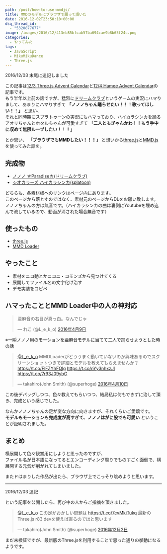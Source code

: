 ```yaml
---
path: /post/how-to-use-mmdjs/
title: MMDのモデルにブラウザで踊って頂いた
date: 2016-12-02T23:50:10+00:00
dsq_thread_id:
  - "5320877677"
image: /images/2016/12/413eb85bfcab57ba694cae9b8b65f24c.png
categories:
  - やってみた
tags:
  - JavaScript
  - MikuMikuDance
  - Three.js
---
```

2016/12/03 末尾に追記しました

この記事は[12/3 Three.js Advent Calendar](http://qiita.com/advent-calendar/2016/threejs)と[12/4 Hamee Advent Calendar](http://qiita.com/advent-calendar/2016/hamee)の記事です。  
もう半年以上前の話ですが、猛烈に[ドリームクラブ](https://www.d3p.co.jp/dreamclub/)というゲームの実況にハマりまして、あまりにハマりすぎて **「ノノノちゃん踊らせたい！！！歌ってほしい！！」** と思い、  
それと同時期にスプラトゥーンの実況にもハマっており、ハイカラシンカを踊るアオリちゃんとホタルちゃんが可愛すぎて **「二人ともぎゃんかわ！！もう手中に収めて無限ループしたい！！！」**

とか思い、 **「ブラウザでもMMDしたい！！！」** と想いから[three.js](https://threejs.org/)と[MMD.js](https://threejs.org/examples/webgl_loader_mmd.html)を使ってみた話を。

<!--more-->

完成物
----------------------------------------

  * [ノノノ ☆Paradise☆(ドリームクラブ)](http://closet.leko.jp/2016/mmd/dreamclub/)
  * [シオカラーズ ハイカラシンカ(splatoon)](http://ika:fes@closet.leko.jp/2016/mmd/splatoon)

どちらも、各素材様へのリンクはページ内にあります。  
このページから落とすのではなく、素材元のページからDLをお願い致します。  
ノノノちゃんの方は無音です。（ハイカラシンカの曲は裏側にYoutubeを埋め込んで流しているので、動画が消された場合無音です）

使ったもの
----------------------------------------

  * [three.js](https://threejs.org/)
  * [MMD Loader](https://threejs.org/examples/?q=mmd)

やったこと
----------------------------------------

  * 素材をニコ動とかニコニ・コモンズから見つけてくる
  * 展開してファイル名の文字化け治す
  * デモ実装をコピペ

## ハマったこととMMD Loader中の人の神対応

<blockquote class="twitter-tweet" data-lang="ja">
  <p lang="ja" dir="ltr">
    亜麻音の右目が真っ白。なんでじゃ
  </p>&mdash; れこ (@L_e_k_o)   
  <a href="https://twitter.com/L_e_k_o/status/718804877116243968">2016年4月9日</a>
</blockquote>

※一瞬ノノノ用のモーションを亜麻音モデルに当てて二人で踊らせようとした時の話

<blockquote class="twitter-tweet" data-lang="ja">
  <p lang="ja" dir="ltr">
    <a href="https://twitter.com/L_e_k_o">@L_e_k_o</a> MMDLoaderがどううまく動いていないのか興味あるのでスクリーンショットつきで詳細とモデルを教えてもらえませんか？ <a href="https://t.co/FlFZYhFQlg">https://t.co/FlFZYhFQlg</a> <a href="https://t.co/nYy3nhxzJl">https://t.co/nYy3nhxzJl</a> <a href="https://t.co/7r93J09ybG">https://t.co/7r93J09ybG</a>
  </p>&mdash; takahiro(John Smith) (@superhoge)   
  <a href="https://twitter.com/superhoge/status/719030809252876289">2016年4月10日</a>
</blockquote>

この後デバッグしつつ、色々教えてもらいつつ、結局私は何もできずに治して頂き、完成という感じでした。

なんかノノノちゃんの足が変な方向に向きますが、それくらいご愛嬌です。  
**モデルもモーションも完成度が高すぎて、ノノノはがに股でも可愛い** ということが証明されました。

まとめ
----------------------------------------

横展開して色々観賞用にしようと思ったのですが、  
ファイル名が日本語になってるとエンコーディング周りでものすごく面倒で、横展開する元気が削がれてしまいました。

またドはまりした作品が出たら、ブラウザ上でこっそり眺めようと思います。

* * *

2016/12/03 追記

という記事を公開したら、再び中の人からご指摘を頂きました。

<blockquote class="twitter-tweet" data-lang="ja">
  <p lang="ja" dir="ltr">
    <a href="https://twitter.com/L_e_k_o">@L_e_k_o</a> この足がおかしい問題は <a href="https://t.co/7cvMkiTukq">https://t.co/7cvMkiTukq</a> 最新のThree.js r83 devを使えば直るのではと思います
  </p>&mdash; takahiro(John Smith) (@superhoge)   
  <a href="https://twitter.com/superhoge/status/804740710364610560">2016年12月2日</a>
</blockquote>

まだ未検証ですが、最新版のThree.jsを利用することで思った通りの挙動になるようです。

<div style="font-size:0px;height:0px;line-height:0px;margin:0;padding:0;clear:both">
</div>